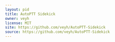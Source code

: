 ```yaml
---
layout: pid
title: AutoPTT Sidekick
owner: veyh
license: MIT
site: https://github.com/veyh/AutoPTT-Sidekick
source: https://github.com/veyh/AutoPTT-Sidekick
---
```

